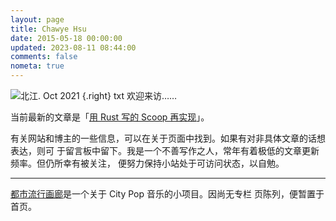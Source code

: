 ```yaml
---
layout: page
title: Chawye Hsu
date: 2015-05-18 00:00:00
updated: 2023-08-11 08:44:00
comments: false
nometa: true
---
```


![北江. Oct 2021](./_assets/uploads/2021/10/20211015001.jpg?lazyLoad=false)
{.right}
txt
欢迎来访……

当前最新的文章是「[用 Rust 写的 Scoop 再实现](/blog/reimplementing-scoop-in-rust)」。

有关网站和博主的一些信息，可以在关于页面中找到。如果有对非具体文章的话想表达，则可
于留言板中留下。我是一个不善写作之人，常年有着极低的文章更新频率。但仍所幸有被关注，
便努力保持小站处于可访问状态，以自勉。

---

[都市流行画廊](/city-pop-collection)是一个关于 City Pop 音乐的小项目。因尚无专栏
页陈列，便暂置于首页。
